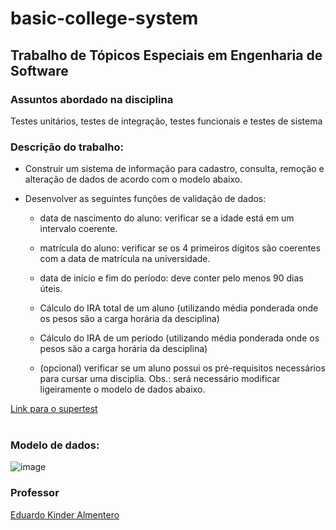 # basic-college-system

## Trabalho de Tópicos Especiais em Engenharia de Software

### Assuntos abordado na disciplina
Testes unitários, testes de integração, testes funcionais e testes de sistema

### Descrição do trabalho:

- Construir um sistema de informação para cadastro, consulta, remoção e alteração de dados de acordo com o modelo abaixo.

- Desenvolver as seguintes funções de validação de dados:

  - data de nascimento do aluno: verificar se a idade está em um intervalo coerente.

  - matrícula do aluno: verificar se os 4 primeiros dígitos são coerentes com a data de matrícula na universidade.

  - data de início e fim do período: deve conter pelo menos 90 dias úteis. 

  - Cálculo do IRA total de um aluno (utilizando média ponderada onde os pesos são a carga horária da desciplina)

  - Cálculo do IRA de um período (utilizando média ponderada onde os pesos são a carga horária da desciplina)

  - (opcional) verificar se um aluno possui os pré-requisitos necessários para cursar uma disciplia. Obs.: será necessário modificar ligeiramente o modelo de dados abaixo.

[Link para o supertest](https://www.npmjs.com/package/supertest)
<br><br>

### Modelo de dados:
![image](https://user-images.githubusercontent.com/49379758/218617030-dc1f8a9b-f8a0-4a8e-a4e7-40f74846dbc1.png)

### Professor
[Eduardo Kinder Almentero](https://github.com/ekalmentero)
